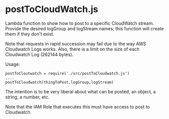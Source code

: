 # postToCloudWatch.js

Lambda function to show how to post to a specific CloudWatch stream.
Provide the desired logGroup and logStream names; this function will
create them if they don't exist. 

Note that requests in rapid succession may fail due to the way AWS Cloudwatch Logs works.
Also, there is a limit on the size of each Cloudwatch Log (262144 bytes).

Usage:
```
postToCloutwatch = require('./src/postToCloudwatch.js')
....
postToCloudwatch(thingToPost,logGroup,logStream)
```

The intention is to be very liberal about what can be posted, an object, a string, a number, etc.

Note that the IAM Role that executes this must have access to post to Cloudwatch.

